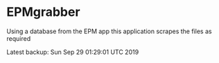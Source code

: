 # EPMgrabber
Using a database from the EPM app this application scrapes the files as required


Latest backup: Sun Sep 29 01:29:01 UTC 2019
